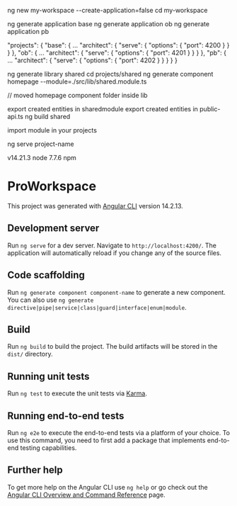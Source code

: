 ng new my-workspace --create-application=false
cd my-workspace

ng generate application base
ng generate application ob
ng generate application pb

"projects": {
  "base": {
    ...
    "architect": {
      "serve": {
        "options": {
          "port": 4200
        }
      }
    }
  },
  "ob": {
    ...
    "architect": {
      "serve": {
        "options": {
          "port": 4201
        }
      }
    }
  },
  "pb": {
    ...
    "architect": {
      "serve": {
        "options": {
          "port": 4202
        }
      }
    }
  }
}

ng generate library shared
cd projects/shared
ng generate component homepage --module=./src/lib/shared.module.ts

// moved homepage component folder inside lib

export created entities in sharedmodule
export created entities in public-api.ts
ng build shared

import module in your projects

ng serve project-name


v14.21.3 node
7.7.6 npm



# ProWorkspace

This project was generated with [Angular CLI](https://github.com/angular/angular-cli) version 14.2.13.

## Development server

Run `ng serve` for a dev server. Navigate to `http://localhost:4200/`. The application will automatically reload if you change any of the source files.

## Code scaffolding

Run `ng generate component component-name` to generate a new component. You can also use `ng generate directive|pipe|service|class|guard|interface|enum|module`.

## Build

Run `ng build` to build the project. The build artifacts will be stored in the `dist/` directory.

## Running unit tests

Run `ng test` to execute the unit tests via [Karma](https://karma-runner.github.io).

## Running end-to-end tests

Run `ng e2e` to execute the end-to-end tests via a platform of your choice. To use this command, you need to first add a package that implements end-to-end testing capabilities.

## Further help

To get more help on the Angular CLI use `ng help` or go check out the [Angular CLI Overview and Command Reference](https://angular.io/cli) page.
